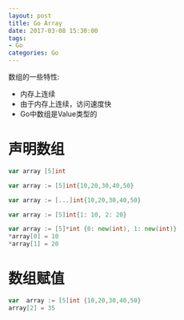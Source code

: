 ```yaml
---
layout: post
title: Go Array
date: 2017-03-08 15:30:00
tags:
- Go
categories: Go
---
```


数组的一些特性:
* 内存上连续
* 由于内存上连续，访问速度快
* Go中数组是Value类型的

# 声明数组
```go
var array [5]int
```
```go
var array := [5]int{10,20,30,40,50}
```
```go
var array := [...]int{10,20,30,40,50} 
```
```go
var array := [5]int{1: 10, 2: 20}
```
```go
var array := [5]*int {0: new(int), 1: new(int)}
*array[0] = 10
*array[1] = 20
```

# 数组赋值
```go
var  array := [5]int {10,20,30,40,50}
array[2] = 35
```

